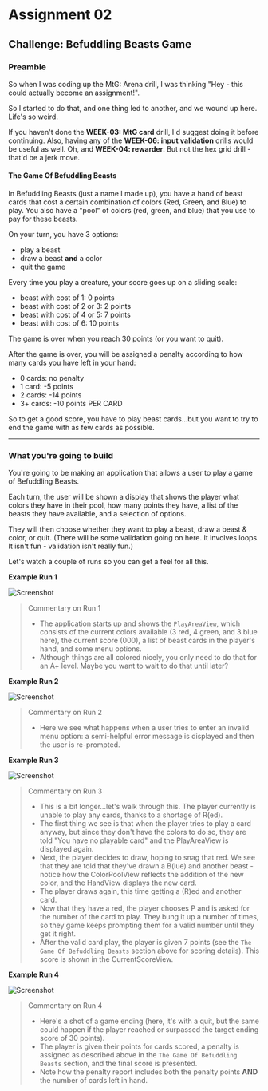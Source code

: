 # Assignment 02

## Challenge: Befuddling Beasts Game

### Preamble

So when I was coding up the MtG: Arena drill, I was thinking "Hey - this could actually become an assignment!".

So I started to do that, and one thing led to another, and we wound up here. Life's so weird.

If you haven't done the **WEEK-03: MtG card** drill, I'd suggest doing it before continuing. Also, having any of the **WEEK-06: input validation** drills would be useful as well. Oh, and **WEEK-04: rewarder**. But not the hex grid drill - that'd be a jerk move.

#### The Game Of Befuddling Beasts

In Befuddling Beasts (just a name I made up), you have a hand of beast cards that cost a certain combination of colors (Red, Green, and Blue) to play. You also have a "pool" of colors (red, green, and blue) that you use to pay for these beasts.

On your turn, you have 3 options:

- play a beast
- draw a beast **and** a color
- quit the game

Every time you play a creature, your score goes up on a sliding scale:

- beast with cost of 1: 0 points
- beast with cost of 2 or 3: 2 points
- beast with cost of 4 or 5: 7 points
- beast with cost of 6: 10 points

The game is over when you reach 30 points (or you want to quit).

After the game is over, you will be assigned a penalty according to how many cards you have left in your hand:

- 0 cards: no penalty
- 1 card: -5 points
- 2 cards: -14 points
- 3+ cards: -10 points PER CARD

So to get a good score, you have to play beast cards...but you want to try to end the game with as few cards as possible.

---

### What you're going to build

You're going to be making an application that allows a user to play a game of Befuddling Beasts.

Each turn, the user will be shown a display that shows the player what colors they have in their pool, how many points they have, a list of the beasts they have available, and a selection of options.

They will then choose whether they want to play a beast, draw a beast & color, or quit. (There will be some validation going on here. It involves loops. It isn't fun - validation isn't really fun.)

Let's watch a couple of runs so you can get a feel for all this.

**Example Run 1**

![Screenshot](images/capture-01.PNG)

> Commentary on Run 1
>
> - The application starts up and shows the `PlayAreaView`, which consists of the current colors available (3 red, 4 green, and 3 blue here), the current score (000), a list of beast cards in the player's hand, and some menu options.
> - Although things are all colored nicely, you only need to do that for an A+ level. Maybe you want to wait to do that until later?

**Example Run 2**

![Screenshot](images/capture-02.PNG)

> Commentary on Run 2
>
> - Here we see what happens when a user tries to enter an invalid menu option: a semi-helpful error message is displayed and then the user is re-prompted.

**Example Run 3**

![Screenshot](images/capture-03.PNG)

> Commentary on Run 3
>
> - This is a bit longer...let's walk through this. The player currently is unable to play any cards, thanks to a shortage of R(ed).
> - The first thing we see is that when the player tries to play a card anyway, but since they don't have the colors to do so, they are told "You have no playable card" and the PlayAreaView is displayed again.
> - Next, the player decides to draw, hoping to snag that red. We see that they are told that they've drawn a B(lue) and another beast - notice how the ColorPoolView reflects the addition of the new color, and the HandView displays the new card.
> - The player draws again, this time getting a (R)ed and another card.
> - Now that they have a red, the player chooses P and is asked for the number of the card to play. They bung it up a number of times, so they game keeps prompting them for a valid number until they get it right.
> - After the valid card play, the player is given 7 points (see the `The Game Of Befuddling Beasts` section above for scoring details). This score is shown in the CurrentScoreView.

**Example Run 4**

![Screenshot](images/capture-04.PNG)

> Commentary on Run 4
>
> - Here's a shot of a game ending (here, it's with a quit, but the same could happen if the player reached or surpassed the target ending score of 30 points).
> - The player is given their points for cards scored, a penalty is assigned as described above in the `The Game Of Befuddling Beasts` section, and the final score is presented.
> - Note how the penalty report includes both the penalty points **AND** the number of cards left in hand.
